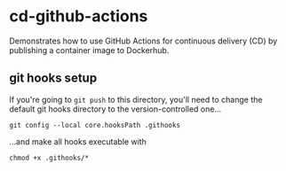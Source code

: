 # cd-github-actions

Demonstrates how to use GitHub Actions for continuous delivery (CD) by publishing a container image to Dockerhub.

## git hooks setup

If you're going to `git push` to this directory, you'll need to change the default git hooks directory to the version-controlled one...

```shell
git config --local core.hooksPath .githooks
```

...and make all hooks executable with

```shell
chmod +x .githooks/*
```